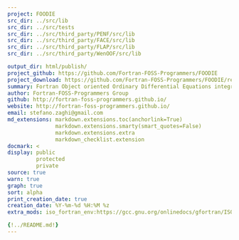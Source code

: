 ```yaml
---
project: FOODIE
src_dir: ../src/lib
src_dir: ../src/tests
src_dir: ../src/third_party/PENF/src/lib
src_dir: ../src/third_party/FACE/src/lib
src_dir: ../src/third_party/FLAP/src/lib
src_dir: ../src/third_party/WenOOF/src/lib

output_dir: html/publish/
project_github: https://github.com/Fortran-FOSS-Programmers/FOODIE
project_download: https://github.com/Fortran-FOSS-Programmers/FOODIE/releases/latest
summary: Fortran Object oriented Ordinary Differential Equations integration library
author: Fortran-FOSS-Programmers Group
github: http://fortran-foss-programmers.github.io/
website: http://fortran-foss-programmers.github.io/
email: stefano.zaghi@gmail.com
md_extensions: markdown.extensions.toc(anchorlink=True)
               markdown.extensions.smarty(smart_quotes=False)
               markdown.extensions.extra
               markdown_checklist.extension
docmark: <
display: public
         protected
         private
source: true
warn: true
graph: true
sort: alpha
print_creation_date: true
creation_date: %Y-%m-%d %H:%M %z
extra_mods: iso_fortran_env:https://gcc.gnu.org/onlinedocs/gfortran/ISO_005fFORTRAN_005fENV.html

{!../README.md!}
---
```

